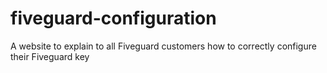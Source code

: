 # fiveguard-configuration
A website to explain to all Fiveguard customers how to correctly configure their Fiveguard key
